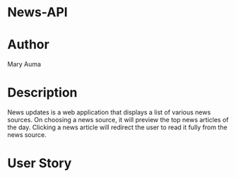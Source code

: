 # News-API
# Author
Mary Auma
# Description
News updates is a web application that displays a list of various news sources. On choosing a news source, it will preview the top news articles of the day. Clicking a news article will redirect the user to read it fully from the news source. 
# User Story
